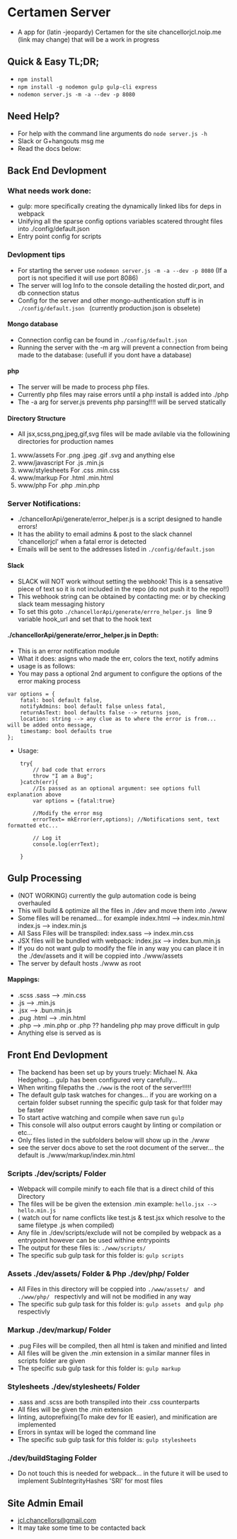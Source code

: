 # Certamen Server
* A app for (latin -jeopardy) Certamen for the site chancellorjcl.noip.me (link may change) that will be a work in progress

## Quick & Easy TL;DR;
* ```npm install```
* ```npm install -g nodemon gulp gulp-cli express```
* ```nodemon server.js -m -a --dev -p 8080```

## Need Help?
* For help with the command line arguments do ```node server.js -h```
* Slack or G+hangouts msg me
* Read the docs below:
## Back End Devlopment
### What needs work done:
* gulp: more specifically creating the dynamically linked libs for deps in webpack
* Unifying all the sparse config options variables scatered throught files into ./config/default.json
* Entry point config for scripts

### Devlopment tips
* For starting the server use ```nodemon server.js -m -a --dev -p 8080``` (If a port is not specified it will use port 8086)
* The server will log Info to the console detailing the hosted dir,port, and db connection status
* Config for the server and other mongo-authentication stuff is in ```./config/default.json ``` (currently production.json is obselete)

#### Mongo database
* Connection config can be found in ```./config/default.json ```
* Running the server with the -m arg will prevent a connection from being made to the database: (usefull if you dont have a database)

#### php
* The server will be made to process php files.
* Currently php files may raise errors until a php  install is added into ./php
* The -a arg for server.js prevents php parsing!!!! will be served statically

#### Directory Structure
* All jsx,scss,png,jpeg,gif,svg files will be made avilable via the followining directories for production names
1. www/assets        For .png .jpeg .gif .svg and anything else
2. www/javascript    For .js .min.js
3. www/stylesheets   For .css .min.css
4. www/markup        For .html .min.html
5. www/php           For .php .min.php

### Server Notifications:
* ./chancellorApi/generate/error_helper.js is a script designed to handle errors!
* It has the ability to email admins & post to the slack channel 'chancellorjcl' when a fatal error is detected
* Emails will be sent to the addresses listed in ```./config/default.json ```

#### Slack
* SLACK will NOT work without setting the webhook! This is a sensative piece of text so it is not included in the repo (do not push it to the repo!!)
* This webhook string can be obtained by contacting me: or by checking slack team messaging history
* To set this goto ```./chancellorApi/generate/errro_helper.js ``` line 9 variable hook_url and set that to the hook text

#### ./chancellorApi/generate/error_helper.js in Depth:
* This is an error notification module
* What it does: asigns who made the err, colors the text, notify admins
* usage is as follows:
* You may pass a optional 2nd argument to configure the options of the error making process
```
var options = {
    fatal: bool default false,
    notifyAdmins: bool default false unless fatal,
    returnAsText: bool defaults false --> returns json,
    location: string --> any clue as to where the error is from... will be added onto message,
    timestamp: bool defaults true
};
```
* Usage:
```const mkError=require("modulepathhere");
    try{
        // bad code that errors
        throw "I am a Bug";
    }catch(err){
        //Is passed as an optional argument: see options full explanation above
        var options = {fatal:true}

        //Modify the error msg
        errorText= mkError(err,options); //Notifications sent, text formatted etc...

        // Log it
        console.log(errText);

    }
```
## Gulp Processing
* (NOT WORKING) currently the gulp automation code is being overhauled
* This will build & optimize all the files in ./dev and move them into ./www
* Some files will be renamed... for example index.html --> index.min.html index.js --> index.min.js
* All Sass Files will be transpiled: index.sass --> index.min.css
* JSX files will be bundled with webpack: index.jsx --> index.bun.min.js
* If you do not want gulp to modify the file in any way you can place it in the ./dev/assets and it will be coppied into ./www/assets
* The server by default hosts ./www as root

#### Mappings:
* .scss .sass   --> .min.css
* .js           --> .min.js
* .jsx          --> .bun.min.js
* .pug .html    --> .min.html
* .php          --> .min.php or .php ?? handeling php may prove difficult in gulp
* Anything else is served as is

## Front End Devlopment
* The backend has been set up by yours truely: Michael N. Aka Hedgehog... gulp has been configured very carefully...
* When writing filepaths the ```./www``` is the root of the server!!!!!
* The default gulp task watches for changes... if you are working on a certain folder subset running the specific gulp task for that folder may be faster
* To start active watching and compile when save run ```gulp ```
* This console will also output errors caught by linting or compilation or etc...
* Only files listed in the subfolders below will show up in the ./www
* see the server docs above to set the root document of the server... the default is ./www/markup/index.min.html
### Scripts ./dev/scripts/ Folder
* Webpack will compile minify to each file that is a direct child of this Directory
* The files will be be given the extension .min  example: ``` hello.jsx --> hello.min.js ```
* ( watch out for name conflicts like test.js & test.jsx which resolve to the same filetype .js when compiled)
* Any file in ./dev/scripts/exclude will not be compiled by webpack as a entrypoint however can be used withine entrypoints
* The output for these files is: ```./www/scripts/```
* The specific sub gulp task for this folder is: ```gulp scripts ```
### Assets ./dev/assets/ Folder & Php ./dev/php/ Folder
* All Files in this directory will be coppied into ```./www/assets/ ``` and ```./www/php/ ``` respectivly and will not be modified in any way
* The specific sub gulp task for this folder is: ```gulp assets ``` and ```gulp php ``` respectivly
### Markup ./dev/markup/ Folder
* .pug Files will be compiled, then all html is taken and minified and linted
* All files will be given the .min extension in a similar manner files in scripts folder are given
* The specific sub gulp task for this folder is: ```gulp markup ```
### Stylesheets ./dev/stylesheets/ Folder
* .sass and .scss are both transpiled into their .css counterparts
* All files will be given the .min extension
* linting, autoprefixing(To make dev for IE easier), and minification are implemented
* Errors in syntax will be loged the command line
* The specific sub gulp task for this folder is: ```gulp stylesheets ```
### ./dev/buildStaging Folder
* Do not touch this is needed for webpack... in the future it will be used to implement SubIntegrityHashes 'SRI' for most files

## Site Admin Email
* jcl.chancellors@gmail.com
* It may take some time to be contacted back
